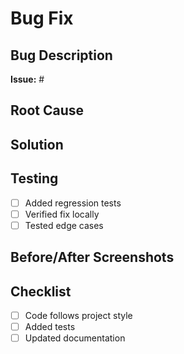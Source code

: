 # Bug Fix

## Bug Description
**Issue:** #

## Root Cause
<!-- Explain what caused the bug -->

## Solution
<!-- Describe your solution -->

## Testing
- [ ] Added regression tests
- [ ] Verified fix locally
- [ ] Tested edge cases

## Before/After Screenshots
<!-- If applicable -->

## Checklist
- [ ] Code follows project style
- [ ] Added tests
- [ ] Updated documentation

